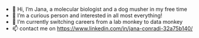 - 👋 Hi, I’m Jana, a molecular biologist and a dog musher in my free time
- 👀 I’m a curious person and interested in all most everything!
- 🐒  I’m currently switching careers from a lab monkey to data monkey
- 📫 contact me on https://www.linkedin.com/in/jana-conradi-32a75b140/

<!---
JanaConradi/JanaConradi is a ✨ special ✨ repository because its `README.md` (this file) appears on your GitHub profile.
You can click the Preview link to take a look at your changes.
--->
